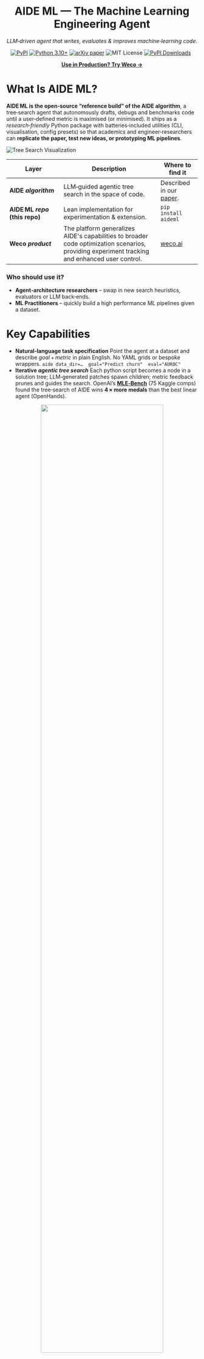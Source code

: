 <h1 align="center">AIDE ML — The Machine Learning Engineering Agent</h1>

<p align="center"><em>
LLM‑driven agent that writes, evaluates & improves machine‑learning code.
</em></p>

<p align="center">
<a href="https://pypi.org/project/aideml/"><img src="https://img.shields.io/pypi/v/aideml?label=PyPI&logo=pypi" alt="PyPI"></a>
<a href="https://www.python.org/"><img src="https://img.shields.io/badge/Python-3.10%2B-blue" alt="Python 3.10+"></a>
<a href="https://arxiv.org/abs/2502.13138"><img src="https://img.shields.io/badge/arXiv-2502.13138-b31b1b?logo=arxiv&logoColor=white" alt="arXiv paper"></a>
<img src="https://img.shields.io/github/license/WecoAI/aideml?color=brightgreen" alt="MIT License">
<a href="https://pepy.tech/projects/aideml"><img src="https://static.pepy.tech/badge/aideml" alt="PyPI Downloads"></a>&ensp;
</p>

<p align="center">
<a href="https://docs.weco.ai/cli/getting-started?utm_source=aidemlrepo" target="_blank"><strong>Use in Production? Try Weco →</strong></a>
</p>

# What Is AIDE ML?

**AIDE ML is the open‑source “reference build” of the AIDE algorithm**, a tree‑search agent that autonomously drafts, debugs and benchmarks code until a user‑defined metric is maximised (or minimised). It ships as a *research‑friendly* Python package with batteries‑included utilities (CLI, visualisation, config presets) so that academics and engineer‑researchers can **replicate the paper, test new ideas, or prototyping ML pipelines**.

![Tree Search Visualization](https://github.com/WecoAI/aideml/assets/8918572/2401529c-b97e-4029-aed2-c3f376f54c3c)

| Layer | Description | Where to find it |
| --- | --- | --- |
| **AIDE *algorithm*** | LLM‑guided agentic tree search in the space of code. | Described in our [paper](https://arxiv.org/abs/2502.13138). |
| **AIDE ML *repo* (this repo)** | Lean implementation for experimentation & extension. | `pip install aideml` |
| **Weco *product*** | The platform generalizes AIDE's capabilities to broader code optimization scenarios, providing experiment tracking and enhanced user control. | [weco.ai](https://weco.ai?utm_source=aidemlrepo) |

### Who should use it?

- **Agent‑architecture researchers** – swap in new search heuristics, evaluators or LLM back‑ends.
- **ML Practitioners** – quickly build a high performance ML pipelines given a dataset.

# Key Capabilities

- **Natural‑language task specification**  Point the agent at a dataset and describe *goal* + *metric* in plain English. No YAML grids or bespoke wrappers.  `aide data_dir=…  goal="Predict churn"  eval="AUROC"` 
- **Iterative *agentic tree search*** Each python script becomes a node in a solution tree; LLM‑generated patches spawn children; metric feedback prunes and guides the search. OpenAI’s **[MLE‑Bench](https://arxiv.org/abs/2410.07095)** (75 Kaggle comps) found the tree‑search of AIDE wins **4 × more medals** than the best linear agent (OpenHands). 

<div align="center">
<img src="https://github.com/user-attachments/assets/a48aa65e-360d-4d91-b4ad-98b0fe2585d4" width="80%">
</div>

<details>
<summary>Utility features provided by this repo</summary>

- **HTML visualiser** – inspect the full solution tree and code attached to each node.
- **Streamlit UI** – prototype ML solution .
- **Model‑neutral plumbing** – OpenAI, Anthropic, Gemini, or any local LLM that speaks the OpenAI API.

</details>

## Featured Research built on/with AIDE

| Institution | Paper / Project Name | Links |
|-------------|----------------------|-------|
| **OpenAI** | MLE-bench: Evaluating Machine-Learning Agents on Machine-Learning Engineering | [Paper](https://arxiv.org/abs/2410.07095), [GitHub](https://github.com/openai/mle-bench) |
| **METR** | RE-Bench: Evaluating frontier AI R&D capabilities of language-model agents against human experts | [Paper](https://arxiv.org/abs/2411.15114), [GitHub](https://github.com/METR/RE-Bench) |
| **Sakana AI** | The AI Scientist-v2: Workshop-Level Automated Scientific Discovery via Agentic Tree Search | [Paper](https://arxiv.org/abs/2504.08066), [GitHub](https://github.com/SakanaAI/AI-Scientist-v2) |
| **Meta** | The Automated LLM Speedrunning Benchmark: Reproducing NanoGPT Improvements | [Paper](https://arxiv.org/abs/2506.22419), [GitHub](https://github.com/facebookresearch/llm-speedrunner) |

> *Know another public project that cites or forks AIDE?  
> [Open a PR](https://github.com/WecoAI/aideml/pulls) and add it to the table!*


# How to Use AIDE ML

## Quick Start

```bash
# 1  Install
pip install -U aideml

# 2  Set an LLM key
export OPENAI_API_KEY=<your‑key>  # https://platform.openai.com/api-keys

# 3  Run an optimisation
aide data_dir="example_tasks/house_prices" \
     goal="Predict the sales price for each house" \
     eval="RMSE between log‑prices"

```

After the run finishes you’ll find:

- `logs/<id>/best_solution.py` – best code found
- `logs/<id>/tree_plot.html` – click to inspect the solution tree

---

## Web UI

```bash
pip install -U aideml   # adds streamlit
cd aide/webui
streamlit run app.py

```

Use the sidebar to paste your API key, upload data, set **Goal** & **Metric**, then press **Run AIDE**.

The UI shows live logs, the solution tree, and the best code.

---

## Advanced CLI Options

```bash
# Choose a different coding model and run 50 steps
aide agent.code.model="claude-4-sonnet" \
     agent.steps=50 \
     data_dir=… goal=… eval=…

```

Common flags

| Flag | Purpose | Default |
| --- | --- | --- |
| `agent.code.model` | LLM used to write code | `gpt-4-turbo` |
| `agent.steps` | Improvement iterations | `20` |
| `agent.search.num_drafts` | Drafts per step | `5` |

---

## Use AIDE ML Inside Python

```python
import aide

def main():
    print("Starting experiment...")
    exp = aide.Experiment(
        data_dir="example_tasks/bitcoin_price",  # replace this with your own directory
        goal="Build a time series forecasting model for bitcoin close price.",  # replace with your own goal description
        eval="RMSLE"  # replace with your own evaluation metric
    )

    best_solution = exp.run(steps=2)

    print(f"Best solution has validation metric: {best_solution.valid_metric}")
    print(f"Best solution code: {best_solution.code}")
    print("Experiment finished.")

if __name__ == '__main__':
    main()
```

---

## Power‑User Extras

### Local LLM (Ollama example)

```bash
export OPENAI_BASE_URL="http://localhost:11434/v1"
aide agent.code.model="qwen2.5" data_dir=… goal=… eval=…

```

### Docker

```bash
docker build -t aide .
docker run -it --rm \
  -v "${LOGS_DIR:-$(pwd)/logs}:/app/logs" \
  -v "${WORKSPACE_BASE:-$(pwd)/workspaces}:/app/workspaces" \
  -v "$(pwd)/aide/example_tasks:/app/data" \
  -e OPENAI_API_KEY="your-actual-api-key" \
  aide data_dir=/app/data/house_prices goal="Predict price" eval="RMSE"

```

### Development install

```bash
git clone https://github.com/WecoAI/aideml.git
cd aideml && pip install -e .

```

# Citation

If you use AIDE in your work, please cite the following paper:
```bibtex
@article{aide2025,
      title={AIDE: AI-Driven Exploration in the Space of Code}, 
      author={Zhengyao Jiang and Dominik Schmidt and Dhruv Srikanth and Dixing Xu and Ian Kaplan and Deniss Jacenko and Yuxiang Wu},
      year={2025},
      eprint={2502.13138},
      archivePrefix={arXiv},
      primaryClass={cs.AI},
      url={https://arxiv.org/abs/2502.13138}, 
}
```
